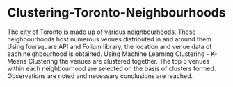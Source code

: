 # Clustering-Toronto-Neighbourhoods
The city of Toronto is made up of various neighbourhoods. These neighbourhoods host numerous venues distributed in and around them.
Using foursquare API and Folium library, the location and venue data of each neighbourhood is obtained.
Using Machine Learning Clustering - K-Means Clustering the venues are clustered together.
The top 5 venues within each neighbourhood are selected on the basis of clusters formed.
Observations are noted and necessary conclusions are reached.
